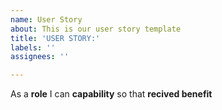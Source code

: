 ```yaml
---
name: User Story
about: This is our user story template
title: 'USER STORY:'
labels: ''
assignees: ''

---
```


As a **role** I can **capability** so that **recived benefit**

